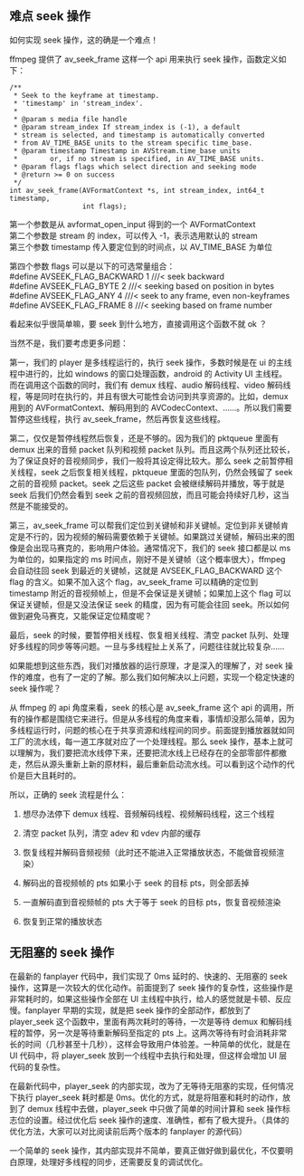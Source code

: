## 难点 seek 操作


如何实现 seek 操作，这的确是一个难点！

ffmpeg 提供了 av_seek_frame 这样一个 api 用来执行 seek 操作，函数定义如下：

    /**
     * Seek to the keyframe at timestamp.
     * 'timestamp' in 'stream_index'.
     *
     * @param s media file handle
     * @param stream_index If stream_index is (-1), a default
     * stream is selected, and timestamp is automatically converted
     * from AV_TIME_BASE units to the stream specific time_base.
     * @param timestamp Timestamp in AVStream.time_base units
     *        or, if no stream is specified, in AV_TIME_BASE units.
     * @param flags flags which select direction and seeking mode
     * @return >= 0 on success
     */
    int av_seek_frame(AVFormatContext *s, int stream_index, int64_t timestamp,
                      int flags);

第一个参数是从 avformat_open_input 得到的一个 AVFormatContext  
第二个参数是 stream 的 index，可以传入 -1，表示选用默认的 stream  
第三个参数 timestamp 传入要定位到的时间点，以 AV_TIME_BASE 为单位  

第四个参数 flags 可以是以下的可选常量组合：  
#define AVSEEK_FLAG_BACKWARD 1 ///< seek backward  
#define AVSEEK_FLAG_BYTE     2 ///< seeking based on position in bytes  
#define AVSEEK_FLAG_ANY      4 ///< seek to any frame, even non-keyframes  
#define AVSEEK_FLAG_FRAME    8 ///< seeking based on frame number  

看起来似乎很简单嘛，要 seek 到什么地方，直接调用这个函数不就 ok ？

当然不是，我们要考虑更多问题：

第一，我们的 player 是多线程运行的，执行 seek 操作，多数时候是在 ui 的主线程中进行的，比如 windows 的窗口处理函数，android 的 Activity UI 主线程。而在调用这个函数的同时，我们有 demux 线程、audio 解码线程、video 解码线程，等是同时在执行的，并且有很大可能性会访问到共享资源的。比如，demux 用到的 AVFormatContext、解码用到的 AVCodecContext、……。所以我们需要暂停这些线程，执行 av_seek_frame，然后再恢复这些线程。

第二，仅仅是暂停线程然后恢复，还是不够的。因为我们的 pktqueue 里面有 demux 出来的音频 packet 队列和视频 packet 队列。而且这两个队列还比较长，为了保证良好的音视频同步，我们一般将其设定得比较大。那么 seek 之前暂停相关线程，seek 之后恢复相关线程，pktqueue 里面的包队列，仍然会残留了 seek 之前的音视频 packet。seek 之后这些 packet 会被继续解码并播放，等于就是 seek 后我们仍然会看到 seek 之前的音视频回放，而且可能会持续好几秒，这当然是不能接受的。

第三，av_seek_frame 可以帮我们定位到关键帧和非关键帧。定位到非关键帧肯定是不行的，因为视频的解码需要依赖于关键帧。如果跳过关键帧，解码出来的图像是会出现马赛克的，影响用户体验。通常情况下，我们的 seek 接口都是以 ms 为单位的，如果指定的 ms 时间点，刚好不是关键帧（这个概率很大），ffmpeg 会自动往回 seek 到最近的关键帧，这就是 AVSEEK_FLAG_BACKWARD 这个 flag 的含义。如果不加入这个 flag，av_seek_frame 可以精确的定位到 timestamp 附近的音视频帧上，但是不会保证是关键帧；如果加上这个 flag 可以保证关键帧，但是又没法保证 seek 的精度，因为有可能会往回 seek。所以如何做到避免马赛克，又能保证定位精度呢？

最后，seek 的时候，要暂停相关线程、恢复相关线程、清空 packet 队列、处理好多线程的同步等等问题。一旦与多线程扯上关系了，问题往往就比较复杂……


如果能想到这些东西，我们对播放器的运行原理，才是深入的理解了，对 seek 操作的难度，也有了一定的了解。那么我们如何解决以上问题，实现一个稳定快速的 seek 操作呢？

从 ffmpeg 的 api 角度来看，seek 的核心是 av_seek_frame 这个 api 的调用，所有的操作都是围绕它来进行。但是从多线程的角度来看，事情却没那么简单，因为多线程运行时，问题的核心在于共享资源和线程间的同步。前面提到播放器就如同工厂的流水线，每一道工序就对应了一个处理线程。那么 seek 操作，基本上就可以理解为，我们要把流水线停下来，还要把流水线上已经存在的全部零部件都撤走，然后从源头重新上新的原材料，最后重新启动流水线。可以看到这个动作的代价是巨大且耗时的。


所以，正确的 seek 流程是什么：

1. 想尽办法停下 demux 线程、音频解码线程、视频解码线程，这三个线程

2. 清空 packet 队列，清空 adev 和 vdev 内部的缓存

3. 恢复线程并解码音频视频（此时还不能进入正常播放状态，不能做音视频渲染）

4. 解码出的音视频帧的 pts 如果小于 seek 的目标 pts，则全部丢掉

5. 一直解码直到音视频帧的 pts 大于等于 seek 的目标 pts，恢复音视频渲染

6. 恢复到正常的播放状态


## 无阻塞的 seek 操作

在最新的 fanplayer 代码中，我们实现了 0ms 延时的、快速的、无阻塞的 seek 操作，这算是一次较大的优化动作。前面提到了 seek 操作的复杂性，这些操作是非常耗时的，如果这些操作全部在 UI 主线程中执行，给人的感觉就是卡顿、反应慢。fanplayer 早期的实现，就是把 seek 操作的全部动作，都放到了 player_seek 这个函数中，里面有两次耗时的等待，一次是等待 demux 和解码线程的暂停，另一次是等待重新解码至指定的 pts 上。这两次等待有时会消耗非常长的时间（几秒甚至十几秒），这样会导致用户体验差。一种简单的优化，就是在 UI 代码中，将 player_seek 放到一个线程中去执行和处理，但这样会增加 UI 层代码的复杂性。

在最新代码中，player_seek 的内部实现，改为了无等待无阻塞的实现，任何情况下执行 player_seek 耗时都是 0ms。优化的方式，就是将阻塞和耗时的动作，放到了 demux 线程中去做，player_seek 中只做了简单的时间计算和 seek 操作标志位的设置。经过优化后 seek 操作的速度、准确性，都有了极大提升。（具体的优化方法，大家可以对比阅读前后两个版本的 fanplayer 的源代码）

一个简单的 seek 操作，其内部实现并不简单，要真正做好做到最优化，不仅要明白原理，处理好多线程的同步，还需要反复的调试优化。










